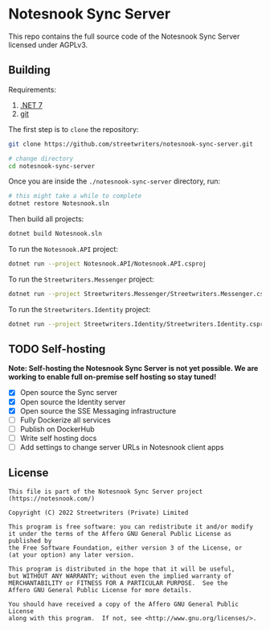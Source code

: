 # Notesnook Sync Server

This repo contains the full source code of the Notesnook Sync Server licensed under AGPLv3.

## Building

Requirements:

1. [.NET 7](https://dotnet.microsoft.com/en-us/download/dotnet/7.0)
2. [git](https://git-scm.com/downloads)

The first step is to `clone` the repository:

```bash
git clone https://github.com/streetwriters/notesnook-sync-server.git

# change directory
cd notesnook-sync-server
```

Once you are inside the `./notesnook-sync-server` directory, run:

```bash
# this might take a while to complete
dotnet restore Notesnook.sln
```

Then build all projects:

```bash
dotnet build Notesnook.sln
```

To run the `Notesnook.API` project:

```bash
dotnet run --project Notesnook.API/Notesnook.API.csproj
```

To run the `Streetwriters.Messenger` project:

```bash
dotnet run --project Streetwriters.Messenger/Streetwriters.Messenger.csproj
```

To run the `Streetwriters.Identity` project:

```bash
dotnet run --project Streetwriters.Identity/Streetwriters.Identity.csproj
```

## TODO Self-hosting

**Note: Self-hosting the Notesnook Sync Server is not yet possible. We are working to enable full on-premise self hosting so stay tuned!**

- [x] Open source the Sync server
- [x] Open source the Identity server
- [x] Open source the SSE Messaging infrastructure
- [ ] Fully Dockerize all services
- [ ] Publish on DockerHub
- [ ] Write self hosting docs
- [ ] Add settings to change server URLs in Notesnook client apps

## License

```
This file is part of the Notesnook Sync Server project (https://notesnook.com/)

Copyright (C) 2022 Streetwriters (Private) Limited

This program is free software: you can redistribute it and/or modify
it under the terms of the Affero GNU General Public License as published by
the Free Software Foundation, either version 3 of the License, or
(at your option) any later version.

This program is distributed in the hope that it will be useful,
but WITHOUT ANY WARRANTY; without even the implied warranty of
MERCHANTABILITY or FITNESS FOR A PARTICULAR PURPOSE.  See the
Affero GNU General Public License for more details.

You should have received a copy of the Affero GNU General Public License
along with this program.  If not, see <http://www.gnu.org/licenses/>.
```
